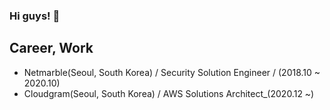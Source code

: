 ### Hi guys! 👋

## Career, Work
- Netmarble(Seoul, South Korea) / Security Solution Engineer / (2018.10 ~ 2020.10)
- Cloudgram(Seoul, South Korea) / AWS Solutions Architect_(2020.12 ~)
